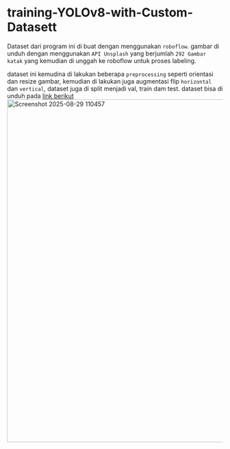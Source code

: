 # training-YOLOv8-with-Custom-Datasett

Dataset dari program ini di buat dengan menggunakan `roboflow`. gambar di unduh dengan menggunakan `API Unsplash` yang berjumlah `292 Gambar katak` yang kemudian di unggah ke roboflow untuk proses labeling.

dataset ini kemudina di lakukan beberapa `preprocessing` seperti orientasi dan resize gambar, kemudian di lakukan juga augmentasi flip `horizontal` dan `vertical`, dataset juga di split menjadi val, train dam test.
dataset bisa di unduh pada [link berikut](https://app.roboflow.com/novilm/frog_dataset-7aual)
<img width="1103" height="800" alt="Screenshot 2025-08-29 110457" src="https://github.com/user-attachments/assets/6d28195b-f1d4-4510-9fcb-a1be73078fef" />


